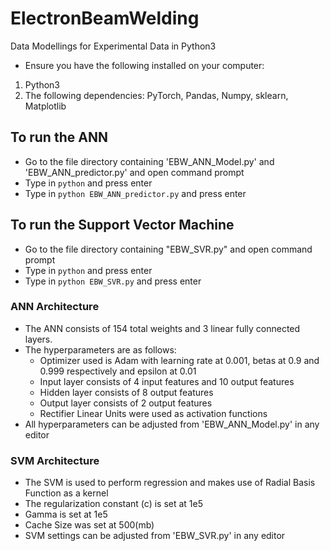 # ElectronBeamWelding
Data Modellings for Experimental Data in Python3

- Ensure you have the following installed on your computer:
1) Python3
2) The following dependencies: PyTorch, Pandas, Numpy, sklearn, Matplotlib
   
  ## To run the ANN
- Go to the file directory containing 'EBW_ANN_Model.py' and 'EBW_ANN_predictor.py' and open command prompt
- Type in ```python``` and press enter
- Type in ```python EBW_ANN_predictor.py``` and press enter

 ## To run the Support Vector Machine
 - Go to the file directory containing "EBW_SVR.py" and open command prompt
 - Type in ```python``` and press enter
 - Type in ```python EBW_SVR.py``` and press enter
  
  ### ANN Architecture
  - The ANN consists of 154 total weights and 3 linear fully connected layers. 
  - The hyperparameters are as follows:
    - Optimizer used is Adam with learning rate at 0.001, betas at 0.9 and 0.999 respectively and epsilon at 0.01
    - Input layer consists of 4 input features and 10 output features
    - Hidden layer consists of 8 output features
    - Output layer consists of 2 output features
    - Rectifier Linear Units were used as activation functions
  - All hyperparameters can be adjusted from 'EBW_ANN_Model.py' in any editor
  
  ### SVM Architecture
  - The SVM is used to perform regression and makes use of Radial Basis Function as a kernel
  - The regularization constant (c) is set at 1e5
  - Gamma is set at 1e5
  - Cache Size was set at 500(mb)
  - SVM settings can be adjusted from 'EBW_SVR.py' in any editor
